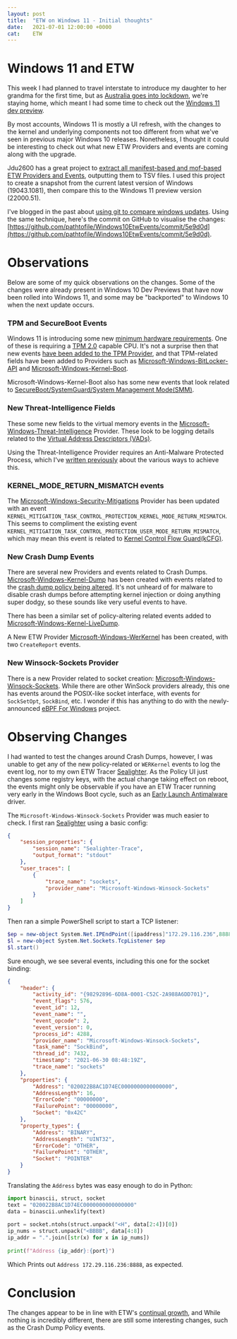 ```yaml
---
layout: post
title:  "ETW on Windows 11 - Initial thoughts"
date:   2021-07-01 12:00:00 +0000
cat:    ETW
---
```


# Windows 11 and ETW
This week I had planned to travel interstate to introduce my daughter to her grandma for the first time, but as
[Australia goes into lockdown](https://www.bbc.com/news/world-australia-57661144), we're staying home, which meant
I had some time to check out the [Windows 11 dev preview](https://blogs.windows.com/windows-insider/2021/06/28/announcing-the-first-insider-preview-for-windows-11/).
 
By most accounts, Windows 11 is mostly a UI refresh, with the changes to the kernel and underlying components not
too different from what we've seen in previous major Windows 10 releases. Nonetheless, I thought it could be interesting
to check out what new ETW Providers and events are coming along with the upgrade.
 
Jdu2600 has a great project to [extract all manifest-based and mof-based ETW Providers and Events](https://github.com/jdu2600/Windows10EtwEvents),
outputting them to TSV files. I used this project to create a snapshot from the current latest version of Windows (19043.1081), then
compare this to the Windows 11 preview version (22000.51).
 
I've blogged in the past about [using git to compare windows updates](https://blog.tofile.dev/2020/11/19/actions.html). Using the same technique,
here's the commit on GitHub to visualise the changes: [https://github.com/pathtofile/Windows10EtwEvents/commit/5e9d0d](https://github.com/pathtofile/Windows10EtwEvents/commit/5e9d0d).
 
# Observations
Below are some of my quick observations on the changes. Some of the changes were already present in Windows 10 Dev Previews that have now been rolled into Windows 11, and
some may be "backported" to Windows 10 when the next update occurs.
 
### TPM and SecureBoot Events
Windows 11 is introducing some new [minimum hardware requirements](https://blogs.windows.com/windows-insider/2021/06/28/update-on-windows-11-minimum-system-requirements/).
One of these is requiring a [TPM 2.0](https://en.wikipedia.org/wiki/Trusted_Platform_Module) capable CPU.
It's not a surprise then that new events [have been added to the TPM Provider](https://github.com/pathtofile/Windows10EtwEvents/commit/5e9d0d6786d26eb03856b1136a159ce5da6a6b9d#diff-8881f718d987049959f6f5b9480d449bdf5849152165815f0049d3f2dea8ec5f), and that TPM-related fields have been added to Providers
such as [Microsoft-Windows-BitLocker-API](https://github.com/pathtofile/Windows10EtwEvents/commit/5e9d0d6786d26eb03856b1136a159ce5da6a6b9d#diff-5da40149bb6ca7bfed63d129c3adb422ca191523af98e3e6ab801224a7c08137) and [Microsoft-Windows-Kernel-Boot](https://github.com/pathtofile/Windows10EtwEvents/commit/5e9d0d6786d26eb03856b1136a159ce5da6a6b9d#diff-ff4e3706887a2ce4b4d9bdad498927e35133539187a9605c1380729741b3d48b).
 
 
Microsoft-Windows-Kernel-Boot also has some new events that look related to [SecureBoot/SystemGuard/System Management Mode(SMM)](https://docs.microsoft.com/en-us/windows/security/threat-protection/windows-defender-system-guard/system-guard-secure-launch-and-smm-protection).
 
 
### New Threat-Intelligence Fields
These some new fields to the virtual memory events in the [Microsoft-Windows-Threat-Intelligence](https://github.com/pathtofile/Windows10EtwEvents/commit/5e9d0d6786d26eb03856b1136a159ce5da6a6b9d#diff-782f426e7aa3c45e7252fe11cdaccbf425e58e352b27739a702f34a941d01364) Provider.
These look to be logging details related to the [Virtual Address Descriptors (VADs)](https://docs.microsoft.com/en-us/windows-hardware/drivers/debugger/-vad).
 
Using the Threat-Intelligence Provider requires an Anti-Malware Protected Process, which I've [written previously](https://blog.tofile.dev/2021/05/12/sealighterti.html)
about the various ways to achieve this.
 
 
### KERNEL_MODE_RETURN_MISMATCH events
The [Microsoft-Windows-Security-Mitigations](https://github.com/pathtofile/Windows10EtwEvents/commit/5e9d0d6786d26eb03856b1136a159ce5da6a6b9d#diff-af2b240095a646746420c3f8e931de26ed9f91fafb664ed519b440effa8728a5) Provider has been updated
with an event `KERNEL_MITIGATION_TASK_CONTROL_PROTECTION_KERNEL_MODE_RETURN_MISMATCH`. This seems to compliment the existing event `KERNEL_MITIGATION_TASK_CONTROL_PROTECTION_USER_MODE_RETURN_MISMATCH`, which may mean this event is related to [Kernel Control Flow Guard(kCFG)](https://www.crowdstrike.com/blog/state-of-exploit-development-part-1/).
 
 
### New Crash Dump Events
There are several new Providers and events related to Crash Dumps. [Microsoft-Windows-Kernel-Dump](https://github.com/pathtofile/Windows10EtwEvents/commit/5e9d0d6786d26eb03856b1136a159ce5da6a6b9d#diff-1402726707f07d0488e3e4fc776301cd188573b52c68ee046fffa1369ae9d019) has been created with events related
to the [crash dump policy being altered](https://docs.microsoft.com/en-us/windows/client-management/generate-kernel-or-complete-crash-dump).
It's not unheard of for malware to disable crash dumps before attempting kernel injection or doing anything super dodgy, so these sounds like very useful events to have.
 
There has been a similar set of policy-altering related events added to [Microsoft-Windows-Kernel-LiveDump](https://github.com/pathtofile/Windows10EtwEvents/commit/5e9d0d6786d26eb03856b1136a159ce5da6a6b9d#diff-b025fda853ace06a922952366f035dd43c9ce7e48d323bd15f99b9a23d94fdef).
 
A New ETW Provider [Microsoft-Windows-WerKernel](https://github.com/pathtofile/Windows10EtwEvents/commit/5e9d0d6786d26eb03856b1136a159ce5da6a6b9d#diff-57a60dc840fdd44e772009b0dec66d1fa1c8ded88cd9ef8019fde00e065afcaf) has been created, with two `CreateReport` events.
 
 
### New Winsock-Sockets Provider
There is a new Provider related to socket creation: [Microsoft-Windows-Winsock-Sockets](https://github.com/pathtofile/Windows10EtwEvents/commit/5e9d0d6786d26eb03856b1136a159ce5da6a6b9d#diff-9b2f3b3f6ad5b3e520a083b4680b68b9dcd3b9ddc312bb0d1555a8ac740fe4b0). While there are other WinSock
providers already, this one has events around the POSIX-like socket interface, with events for `SockSetOpt`, `SockBind`, etc. I wonder if this
has anything to do with the newly-announced [eBPF For Windows](https://github.com/microsoft/ebpf-for-windows/) project.
 
 
# Observing Changes

I had wanted to test the changes around Crash Dumps, however, I was unable to get any of the new policy-related or `WERKernel` events to log the event log,
nor to my own ETW Tracer [Sealighter](https://github.com/pathtofile/Sealighter). As the Policy UI just changes some registry keys, with the actual change taking effect on reboot, the events might
only be observable if you have an ETW Tracer running very early in the Windows Boot cycle, such as an [Early Launch Antimalware](https://docs.microsoft.com/en-us/windows-hardware/drivers/install/early-launch-antimalware) driver.
 
 
The `Microsoft-Windows-Winsock-Sockets` Provider was much easier to check. I first ran [Sealighter](https://github.com/pathtofile/Sealighter) using a basic config:
```json
{
    "session_properties": {
        "session_name": "Sealighter-Trace",
        "output_format": "stdout"
    },
    "user_traces": [
        {
            "trace_name": "sockets",
            "provider_name": "Microsoft-Windows-Winsock-Sockets"
        }
    ]
}
```
 
Then ran a simple PowerShell script to start a TCP listener:
```powershell
$ep = new-object System.Net.IPEndPoint([ipaddress]"172.29.116.236",8888) 
$l = new-object System.Net.Sockets.TcpListener $ep
$l.start() 
```
 
Sure enough, we see several events, including this one for the socket binding:
```json
{
    "header": {
        "activity_id": "{98292896-6D8A-0001-C52C-2A988A6DD701}",
        "event_flags": 576,
        "event_id": 12,
        "event_name": "",
        "event_opcode": 2,
        "event_version": 0,
        "process_id": 4288,
        "provider_name": "Microsoft-Windows-Winsock-Sockets",
        "task_name": "SockBind",
        "thread_id": 7432,
        "timestamp": "2021-06-30 08:48:19Z",
        "trace_name": "sockets"
    },
    "properties": {
        "Address": "020022B8AC1D74EC0000000000000000",
        "AddressLength": 16,
        "ErrorCode": "00000000",
        "FailurePoint": "00000000",
        "Socket": "0x42C"
    },
    "property_types": {
        "Address": "BINARY",
        "AddressLength": "UINT32",
        "ErrorCode": "OTHER",
        "FailurePoint": "OTHER",
        "Socket": "POINTER"
    }
}
```
 
Translating the `Address` bytes was easy enough to do in Python:
```python
import binascii, struct, socket
text = "020022B8AC1D74EC0000000000000000"
data = binascii.unhexlify(text)
 
port = socket.ntohs(struct.unpack("<H", data[2:4])[0])
ip_nums = struct.unpack("<BBBB", data[4:8])
ip_addr = ".".join([str(x) for x in ip_nums])
 
print(f"Address {ip_addr}:{port}")
```
Which Prints out `Address 172.29.116.236:8888`, as expected.
 
 
# Conclusion
The changes appear to be in line with ETW's [continual growth](https://github.com/jdu2600/Windows10EtwEvents#windows-10-etw-events), and
While nothing is incredibly different, there are still some interesting changes, such as the Crash Dump Policy events.
